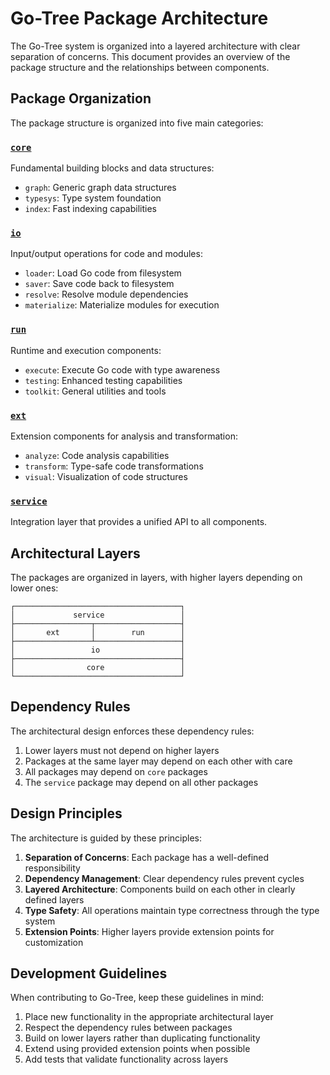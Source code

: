 # Go-Tree Package Architecture

The Go-Tree system is organized into a layered architecture with clear separation of concerns. This document provides an overview of the package structure and the relationships between components.

## Package Organization

The package structure is organized into five main categories:

### [`core`](./core)
Fundamental building blocks and data structures:
- `graph`: Generic graph data structures
- `typesys`: Type system foundation
- `index`: Fast indexing capabilities

### [`io`](./io)
Input/output operations for code and modules:
- `loader`: Load Go code from filesystem
- `saver`: Save code back to filesystem
- `resolve`: Resolve module dependencies
- `materialize`: Materialize modules for execution

### [`run`](./run)
Runtime and execution components:
- `execute`: Execute Go code with type awareness
- `testing`: Enhanced testing capabilities
- `toolkit`: General utilities and tools

### [`ext`](./ext)
Extension components for analysis and transformation:
- `analyze`: Code analysis capabilities
- `transform`: Type-safe code transformations
- `visual`: Visualization of code structures

### [`service`](./service)
Integration layer that provides a unified API to all components.

## Architectural Layers

The packages are organized in layers, with higher layers depending on lower ones:

```
┌─────────────────────────────────────┐
│             service                 │
├─────────────────┬───────────────────┤
│       ext       │        run        │
├─────────────────┴───────────────────┤
│                 io                  │
├─────────────────────────────────────┤
│                core                 │
└─────────────────────────────────────┘
```

## Dependency Rules

The architectural design enforces these dependency rules:

1. Lower layers must not depend on higher layers
2. Packages at the same layer may depend on each other with care
3. All packages may depend on `core` packages
4. The `service` package may depend on all other packages

## Design Principles

The architecture is guided by these principles:

1. **Separation of Concerns**: Each package has a well-defined responsibility
2. **Dependency Management**: Clear dependency rules prevent cycles
3. **Layered Architecture**: Components build on each other in clearly defined layers
4. **Type Safety**: All operations maintain type correctness through the type system
5. **Extension Points**: Higher layers provide extension points for customization

## Development Guidelines

When contributing to Go-Tree, keep these guidelines in mind:

1. Place new functionality in the appropriate architectural layer
2. Respect the dependency rules between packages
3. Build on lower layers rather than duplicating functionality
4. Extend using provided extension points when possible
5. Add tests that validate functionality across layers 